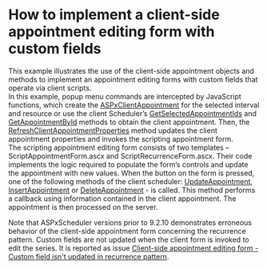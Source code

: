 # How to implement a client-side appointment editing form with custom fields


<p>This example illustrates the use of the client-side appointment objects and methods to implement an appointment editing forms with custom fields that operate via client scripts.<br />
In this example, popup menu commands are intercepted by JavaScript functions, which create the <a href="http://documentation.devexpress.com/#AspNet/clsDevExpressWebASPxSchedulerScriptsASPxClientAppointmenttopic">ASPxClientAppointment</a> for the selected interval and resource or use the client Scheduler’s <a href="http://documentation.devexpress.com/#AspNet/DevExpressWebASPxSchedulerScriptsASPxClientScheduler_GetSelectedAppointmentIdstopic">GetSelectedAppointmentIds</a> and <a href="http://documentation.devexpress.com/#AspNet/DevExpressWebASPxSchedulerScriptsASPxClientScheduler_GetAppointmentByIdtopic">GetAppointmentById</a> methods to obtain the client appointment. Then, the <a href="http://documentation.devexpress.com/#AspNet/DevExpressWebASPxSchedulerScriptsASPxClientScheduler_RefreshClientAppointmentPropertiestopic">RefreshClientAppointmentProperties</a> method updates the client appointment properties and invokes the scripting appointment form.<br />
The scripting appointment editing form consists of two templates – ScriptAppointmentForm.ascx and ScriptRecurrenceForm.ascx. Their code implements the logic required to populate the form’s controls and update the appointment with new values. When the button on the form is pressed, one of the following methods of the client scheduler: <a href="http://documentation.devexpress.com/#AspNet/DevExpressWebASPxSchedulerScriptsASPxClientScheduler_UpdateAppointmenttopic">UpdateAppointment</a>, <a href="http://documentation.devexpress.com/#AspNet/DevExpressWebASPxSchedulerScriptsASPxClientScheduler_InsertAppointmenttopic">InsertAppointment</a> or <a href="http://documentation.devexpress.com/#AspNet/DevExpressWebASPxSchedulerScriptsASPxClientScheduler_DeleteAppointmenttopic">DeleteAppointment</a> - is called. This method performs a callback using information contained in the client appointment. The appointment is then processed on the server.</p><p>Note that ASPxScheduler versions prior to 9.2.10 demonstrates erroneous behavior of the client-side appointment form concerning the recurrence pattern. Custom fields are not updated when the client form is invoked to edit the series. It is reported as issue <a href="https://www.devexpress.com/Support/Center/p/B143010">Client-side appointment editing form - Custom field isn't updated in recurrence pattern</a>.</p>

<br/>


